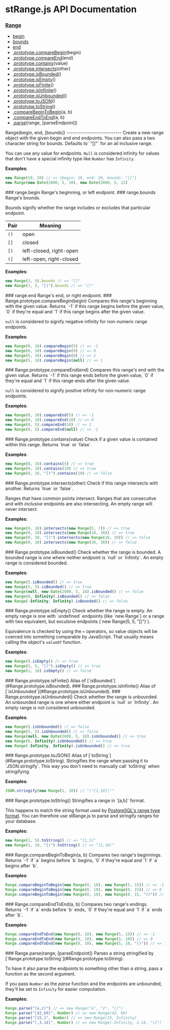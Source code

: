 stRange.js API Documentation
============================
### [Range](#Range)
- [begin](#range.begin)
- [bounds](#range.bounds)
- [end](#range.end)
- [.prototype.compareBegin](#Range.prototype.compareBegin)(begin)
- [.prototype.compareEnd](#Range.prototype.compareEnd)(end)
- [.prototype.contains](#Range.prototype.contains)(value)
- [.prototype.intersects](#Range.prototype.intersects)(other)
- [.prototype.isBounded](#Range.prototype.isBounded)()
- [.prototype.isEmpty](#Range.prototype.isEmpty)()
- [.prototype.isFinite](#Range.prototype.isFinite)()
- [.prototype.isInfinite](#Range.prototype.isInfinite)()
- [.prototype.isUnbounded](#Range.prototype.isUnbounded)()
- [.prototype.toJSON](#Range.prototype.toJSON)()
- [.prototype.toString](#Range.prototype.toString)()
- [.compareBeginToBegin](#Range.compareBeginToBegin)(a, b)
- [.compareEndToEnd](#Range.compareEndToEnd)(a, b)
- [.parse](#Range.parse)(range, [parseEndpoint])


<a name="Range" />
Range(begin, end, [bounds])
---------------------------
Create a new range object with the given begin and end endpoints.  
You can also pass a two character string for bounds. Defaults to` "[]"` for
an all inclusive range.

You can use any value for endpoints. `Null` is considered infinity for
values that don't have a special infinity type like `Number` has `Infinity`.

**Examples**:
```javascript
new Range(10, 20) // => {begin: 10, end: 20, bounds: "[]"}
new Range(new Date(2000, 5, 18), new Date(2000, 5, 22)
```

<a name="range.begin" />
### range.begin
Range's beginning, or left endpoint.

<a name="range.bounds" />
### range.bounds
Range's bounds.

Bounds signify whether the range includes or excludes that particular
endpoint.

Pair | Meaning
-----|--------
`()` | open
`[]` | closed
`[)` | left-closed, right-open
`(]` | left-open, right-closed

**Examples**:
```javascript
new Range(1, 5).bounds // => "[]"
new Range(1, 5, "[)").bounds // => "[)"
```

<a name="range.end" />
### range.end
Range's end, or right endpoint.

<a name="Range.prototype.compareBegin" />
### Range.prototype.compareBegin(begin)
Compares this range's beginning with the given value.  
Returns `-1` if this range begins before the given value, `0` if they're
equal and `1` if this range begins after the given value.

`null` is considered to signify negative infinity for non-numeric range
endpoints.

**Examples**:
```javascript
new Range(0, 10).compareBegin(5) // => -1
new Range(0, 10).compareBegin(0) // => 0
new Range(5, 10).compareBegin(0) // => 1
new Range(5, 10).compareBegin(null) // => 1
```

<a name="Range.prototype.compareEnd" />
### Range.prototype.compareEnd(end)
Compares this range's end with the given value.  
Returns `-1` if this range ends before the given value, `0` if they're
equal and `1` if this range ends after the given value.

`null` is considered to signify positive infinity for non-numeric range
endpoints.

**Examples**:
```javascript
new Range(0, 10).compareEnd(5) // => -1
new Range(0, 10).compareEnd(10) // => 0
new Range(0, 5).compareEnd(10) // => 1
new Range(0, 5).compareEnd(null) // => -1
```

<a name="Range.prototype.contains" />
### Range.prototype.contains(value)
Check if a given value is contained within this range.  
Returns `true` or `false`.

**Examples**:
```javascript
new Range(0, 10).contains(5) // => true
new Range(0, 10).contains(10) // => true
new Range(0, 10, "[)").contains(10) // => false
```

<a name="Range.prototype.intersects" />
### Range.prototype.intersects(other)
Check if this range intersects with another.  
Returns `true` or `false`.

Ranges that have common points intersect. Ranges that are consecutive and
with *inclusive* endpoints are also intersecting. An empty range will never
intersect.

**Examples**:
```javascript
new Range(0, 10).intersects(new Range(5, 7)) // => true
new Range(0, 10).intersects(new Range(10, 20)) // => true
new Range(0, 10, "[)").intersects(new Range(10, 20)) // => false
new Range(0, 10).intersects(new Range(20, 30)) // => false
```

<a name="Range.prototype.isBounded" />
### Range.prototype.isBounded()
Check whether the range is bounded.  
A bounded range is one where neither endpoint is `null` or `Infinity`. An
empty range is considered bounded.

**Examples**:
```javascript
new Range().isBounded() // => true
new Range(5, 5).isBounded() // => true
new Range(null, new Date(2000, 5, 18).isBounded() // => false
new Range(0, Infinity).isBounded() // => false
new Range(-Infinity, Infinity).isBounded() // => false
```

<a name="Range.prototype.isEmpty" />
### Range.prototype.isEmpty()
Check whether the range is empty.  
An empty range is one with `undefined` endpoints (like `new Range`) or
a range with two equivalent, but exculsive endpoints (`new Range(5, 5,
"[)")`).

Equivalence is checked by using the `<` operators, so value objects will be
coerced into something comparable by JavaScript. That usually means calling
the object's `valueOf` function.

**Examples**:
```javascript
new Range().isEmpty() // => true
new Range(5, 5, "[)").isEmpty() // => true
new Range(1, 10).isEmpty() // => false
```

<a name="Range.prototype.isFinite" />
### Range.prototype.isFinite()
Alias of [`isBounded`](#Range.prototype.isBounded).  

<a name="Range.prototype.isInfinite" />
### Range.prototype.isInfinite()
Alias of [`isUnbounded`](#Range.prototype.isUnbounded).  

<a name="Range.prototype.isUnbounded" />
### Range.prototype.isUnbounded()
Check whether the range is unbounded.  
An unbounded range is one where either endpoint is `null` or `Infinity`. An
empty range is not considered unbounded.

**Examples**:
```javascript
new Range().isUnbounded() // => false
new Range(5, 5).isUnbounded() // => false
new Range(null, new Date(2000, 5, 18).isUnbounded() // => true
new Range(0, Infinity).isUnbounded() // => true
new Range(-Infinity, Infinity).isUnbounded() // => true
```

<a name="Range.prototype.toJSON" />
### Range.prototype.toJSON()
Alias of [`toString`](#Range.prototype.toString).  
Stringifies the range when passing it to `JSON.stringify`.  
This way you don't need to manually call `toString` when stringifying.

**Examples**:
```javascript
JSON.stringify(new Range(1, 10)) // "\"[1,10]\""
```

<a name="Range.prototype.toString" />
### Range.prototype.toString()
Stringifies a range in `[a,b]` format.

This happens to match the string format used by [PostgreSQL's range type
format](http://www.postgresql.org/docs/9.4/static/rangetypes.html). You can
therefore use stRange.js to parse and stringify ranges for your database.

**Examples**:
```javascript
new Range(1, 5).toString() // => "[1,5]"
new Range(1, 10, "[)").toString() // => "[1,10)"
```

<a name="Range.compareBeginToBegin" />
### Range.compareBeginToBegin(a, b)
Compares two range's beginnings.  
Returns `-1` if `a` begins before `b` begins, `0` if they're equal and `1`
if `a` begins after `b`.

**Examples**:
```javascript
Range.compareBeginToBegin(new Range(0, 10), new Range(5, 15)) // => -1
Range.compareBeginToBegin(new Range(0, 10), new Range(0, 15)) // => 0
Range.compareBeginToBegin(new Range(0, 10), new Range(0, 15, "()")) // => -1
```

<a name="Range.compareEndToEnd" />
### Range.compareEndToEnd(a, b)
Compares two range's endings.  
Returns `-1` if `a` ends before `b` ends, `0` if they're equal and `1`
if `a` ends after `b`.

**Examples**:
```javascript
Range.compareEndToEnd(new Range(0, 10), new Range(5, 15)) // => -1
Range.compareEndToEnd(new Range(0, 10), new Range(5, 10)) // => 0
Range.compareEndToEnd(new Range(0, 10), new Range(5, 10, "()")) // => 1
```

<a name="Range.parse" />
### Range.parse(range, [parseEndpoint])
Parses a string stringified by
[`Range.prototype.toString`](#Range.prototype.toString).

To have it also parse the endpoints to something other than a string, pass
a function as the second argument.

If you pass `Number` as the _parse_ function and the endpoints are
unbounded, they'll be set to `Infinity` for easier computation.

**Examples**:
```javascript
Range.parse("[a,z)") // => new Range("a", "z", "[)")
Range.parse("[42,69]", Number) // => new Range(42, 69)
Range.parse("[15,]", Number) // => new Range(15, Infinity)
Range.parse("(,3.14]", Number) // => new Range(-Infinity, 3.14, "(]")
```
